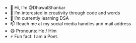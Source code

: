 - 👋 Hi, I’m @DhawalShankar
- 👀 I’m interested in creativity through code and words
- 🌱 I’m currently learning DSA
- 📫 Reach me at my social media handles and mail address
- 😄 Pronouns: He / Him
- ⚡ Fun fact: I am a Poet.

<!---
DhawalShankar/DhawalShankar is a ✨ special ✨ repository because its `README.md` (this file) appears on your GitHub profile.
You can click the Preview link to take a look at your changes.
--->
